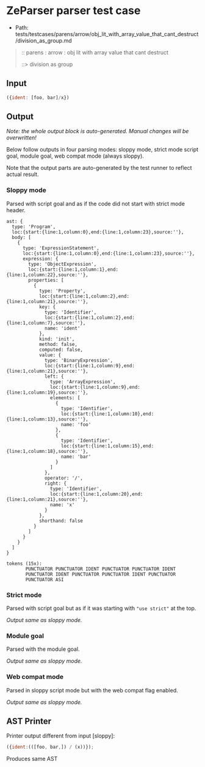 # ZeParser parser test case

- Path: tests/testcases/parens/arrow/obj_lit_with_array_value_that_cant_destruct/division_as_group.md

> :: parens : arrow : obj lit with array value that cant destruct
>
> ::> division as group

## Input

`````js
({ident: [foo, bar]/x})
`````

## Output

_Note: the whole output block is auto-generated. Manual changes will be overwritten!_

Below follow outputs in four parsing modes: sloppy mode, strict mode script goal, module goal, web compat mode (always sloppy).

Note that the output parts are auto-generated by the test runner to reflect actual result.

### Sloppy mode

Parsed with script goal and as if the code did not start with strict mode header.

`````
ast: {
  type: 'Program',
  loc:{start:{line:1,column:0},end:{line:1,column:23},source:''},
  body: [
    {
      type: 'ExpressionStatement',
      loc:{start:{line:1,column:0},end:{line:1,column:23},source:''},
      expression: {
        type: 'ObjectExpression',
        loc:{start:{line:1,column:1},end:{line:1,column:22},source:''},
        properties: [
          {
            type: 'Property',
            loc:{start:{line:1,column:2},end:{line:1,column:21},source:''},
            key: {
              type: 'Identifier',
              loc:{start:{line:1,column:2},end:{line:1,column:7},source:''},
              name: 'ident'
            },
            kind: 'init',
            method: false,
            computed: false,
            value: {
              type: 'BinaryExpression',
              loc:{start:{line:1,column:9},end:{line:1,column:21},source:''},
              left: {
                type: 'ArrayExpression',
                loc:{start:{line:1,column:9},end:{line:1,column:19},source:''},
                elements: [
                  {
                    type: 'Identifier',
                    loc:{start:{line:1,column:10},end:{line:1,column:13},source:''},
                    name: 'foo'
                  },
                  {
                    type: 'Identifier',
                    loc:{start:{line:1,column:15},end:{line:1,column:18},source:''},
                    name: 'bar'
                  }
                ]
              },
              operator: '/',
              right: {
                type: 'Identifier',
                loc:{start:{line:1,column:20},end:{line:1,column:21},source:''},
                name: 'x'
              }
            },
            shorthand: false
          }
        ]
      }
    }
  ]
}

tokens (15x):
       PUNCTUATOR PUNCTUATOR IDENT PUNCTUATOR PUNCTUATOR IDENT
       PUNCTUATOR IDENT PUNCTUATOR PUNCTUATOR IDENT PUNCTUATOR
       PUNCTUATOR ASI
`````

### Strict mode

Parsed with script goal but as if it was starting with `"use strict"` at the top.

_Output same as sloppy mode._

### Module goal

Parsed with the module goal.

_Output same as sloppy mode._

### Web compat mode

Parsed in sloppy script mode but with the web compat flag enabled.

_Output same as sloppy mode._

## AST Printer

Printer output different from input [sloppy]:

````js
({ident:(([foo, bar,]) / (x))});
````

Produces same AST
